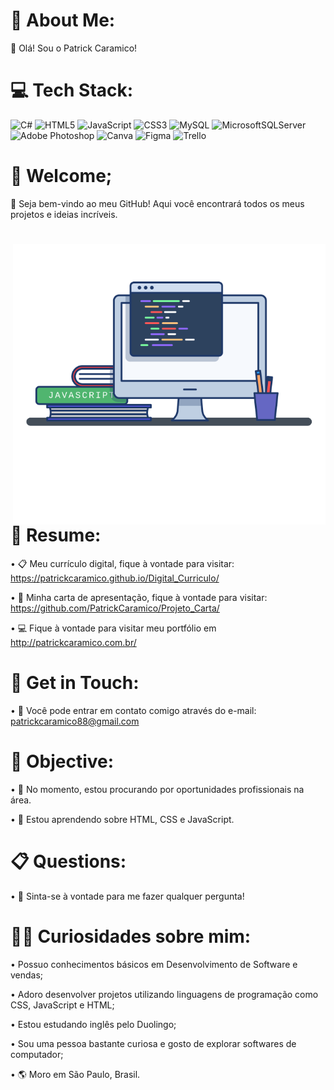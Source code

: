 # 🍃 About Me:
👋 Olá! Sou o Patrick Caramico!


# 💻 Tech Stack:
![C#](https://img.shields.io/badge/c%23-%23239120.svg?style=for-the-badge&logo=c-sharp&logoColor=white) ![HTML5](https://img.shields.io/badge/html5-%23E34F26.svg?style=for-the-badge&logo=html5&logoColor=white) ![JavaScript](https://img.shields.io/badge/javascript-%23323330.svg?style=for-the-badge&logo=javascript&logoColor=%23F7DF1E) ![CSS3](https://img.shields.io/badge/css3-%231572B6.svg?style=for-the-badge&logo=css3&logoColor=white) ![MySQL](https://img.shields.io/badge/mysql-%2300f.svg?style=for-the-badge&logo=mysql&logoColor=white) ![MicrosoftSQLServer](https://img.shields.io/badge/Microsoft%20SQL%20Sever-CC2927?style=for-the-badge&logo=microsoft%20sql%20server&logoColor=white) ![Adobe Photoshop](https://img.shields.io/badge/adobephotoshop-%2331A8FF.svg?style=for-the-badge&logo=adobephotoshop&logoColor=white) ![Canva](https://img.shields.io/badge/Canva-%2300C4CC.svg?style=for-the-badge&logo=Canva&logoColor=white) ![Figma](https://img.shields.io/badge/figma-%23F24E1E.svg?style=for-the-badge&logo=figma&logoColor=white) ![Trello](https://img.shields.io/badge/Trello-%23026AA7.svg?style=for-the-badge&logo=Trello&logoColor=white)

# 📖  Welcome; 

🍃 Seja bem-vindo ao meu GitHub! Aqui você encontrará todos os meus projetos e ideias incríveis.
#
<img align="right" src="images/image.png" width="500px"/>

# 📑 Resume: 
• 📋 Meu currículo digital, fique à vontade para visitar: https://patrickcaramico.github.io/Digital_Curriculo/

• 📜 Minha carta de apresentação, fique à vontade para visitar: https://github.com/PatrickCaramico/Projeto_Carta/

• 💻 Fique à vontade para visitar meu portfólio em 
  http://patrickcaramico.com.br/


# 📱 Get in Touch:
• 📨 Você pode entrar em contato comigo através do e-mail: patrickcaramico88@gmail.com


# 📌 Objective:

• 🎯 No momento, estou procurando por oportunidades profissionais na área.

• 🧠 Estou aprendendo sobre HTML, CSS e JavaScript.


# 📋 Questions:

• 📜 Sinta-se à vontade para me fazer qualquer pergunta!

# 🎯🚀 Curiosidades sobre mim: 
• Possuo conhecimentos básicos em Desenvolvimento de Software e vendas;

• Adoro desenvolver projetos utilizando linguagens de programação como CSS, JavaScript e HTML;

• Estou estudando inglês pelo Duolingo;

• Sou uma pessoa bastante curiosa e gosto de explorar softwares de computador;

• 🌎 Moro em São Paulo, Brasil.
#
